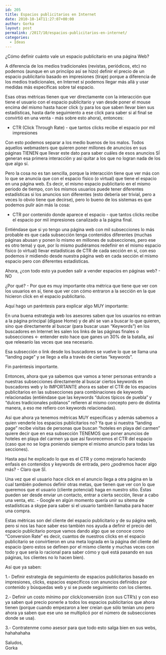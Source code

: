 ```yaml
---
id: 205
title: Espacios publicitarios en Internet
date: 2010-10-14T11:27:07+00:00
author: Gorka
layout: post
permalink: /2017/10/espacios-publicitarios-en-internet/
categories:
  - Ideas
---
```


¿Cómo definir cuánto vale un espacio publicitario en una página Web?

A diferencia de los medios tradicionales (revistas, periódicos, etc) no podemos (aunque en un princiipo así se hizo) definir el precio de un espacio publicitario basado en impresiones (tiraje) porque a diferencia de los medios tradicionales, en Internet sí podemos llegar más allá y usar medidas más específicas sobre tal espacio.

Esas otras métricas tienen que ver directamente con la interacción que tiene el usuario con el espacio publicitario y van desde poner el mouse encima del mismo hasta hacer click (y para los que saben llevar bien sus estadísticas, hasta darle seguimiento a ese click para saber si al final se convirtió en una venta - más sobre esto ahora), entonces:

- CTR (Click Through Rate) - que tantos clicks recibe el espacio por mil impresiones

Con esto podemos separar a los medio buenos de los malos. Todos aquellos webmasters que quieren poner millones de anuncios en sus páginas TIENEN que llevar este dato para saber cuáles de esos anuncios SÍ generan esa primera interacción y así quitar a los que no logran nada de los que algo sí.

Pero la cosa no es tan sencilla, porque la interacción tiene que ver más con lo que se anuncia que con el espacio físico (o virtual) que tiene el espacio en una página web. Es decir, el mismo espacio publicitario en el mismo periodo de tiempo, con los mismos usuarios puede tener diferentes estadísticas si los anuncios son diferentes (esto debería ser trivial, pero a veces lo obvio tiene que decirse), pero lo bueno de los sistemas es que podemos pulir aún más la cosa:

- CTR por contenido donde aparece el espacio - que tantos clicks recibe el espacio por mil impresiones canalizado a la página final.

Entiéndase que si yo tengo una página web con mil subsecciones lo más probable es que cada subsección tenga contenidos diferentes (muchas páginas abusan y ponen lo mismo en millones de subsecciones, pero ese es otro tema) y que, por lo mismo pudiéramos redefinir en el mismo espacio físico (o virtual) llevar estadísticas de CTR de cada sección en sí, con eso podemos ir midiendo desde nuestra página web en cada sección el mismo espacio pero con diferentes estadísticas.

Ahora, ¿con todo esto ya pueden salir a vender espacios en páginas web? - NO

¿Por qué? - Por que es muy importante otra métrica que tiene que ver con los usuarios en sí, tiene que ver con cómo entraron a la sección en la que hicieron click en el espacio publicitario.

Aquí hago un paréntesis para explicar algo MUY importante:

En una buena estrategia web los asesores saben que los usuarios no entran a la página principal (dígase Home) y de ahí se van a buscar lo que quieren, sino que directamente al buscar (para buscar usan “Keywords”) en los buscadores en Internet les salen los links de las páginas finales o subsecciones <- entender esto hace que ganes un 30% de la batalla, así que releeanlo las veces que sea necesario.

Esa subsección o link desde los buscadores se vuelve lo que se llama una “landing page” y se llego a ella a través de ciertas “keywords”.

Fin paréntesis importante.

Entonces, ahora que ya sabemos que vamos a tener personas entrando a nuestras subsecciones directamente al buscar ciertos keywords en buscadores web y lo IMPORTANTE ahora es saber el CTR de los espacios publicitarios en las subsecciones para combinaciones de keywords relacionadas (entiéndase que las keywords “dulces típicos de puebla” y “dulces tradicionales poblanos” refieren al mismo concepto pero de distinta manera, a eso me refiero con keywords relacionadas).

Así que ahora ya tenemos métricas MUY específicas y además sabemos a quien venderle los espacios publicitarios no? Ya que si nuestra “landing page” recibe visitas de personas que buscan “hoteles en playa del carmen” quiere decir que en esa subsección TENEMOS que poner anuncios de hoteles en playa del carmen ya que así favorecemos el CTR del espacio (caso que no se logra poniendo siempre el mismo anuncio para todas las secciones).

Hasta aqui he explicado lo que es el CTR y como mejorarlo haciendo enfasis en contenidos y keywords de entrada, pero ¿podremos hacer algo más? - Claro que SÍ.

Una vez que el usuario hace click en el anuncio llega a otra página en la cual también podemos definir otras metas, que tienen que ver con lo que queremos que el usuario (cliente potencial) haga en nuestro sitio. Éstas pueden ser desde enviar un contacto, entrar a cierta sección, llevar a cabo una venta, etc. - Google en algún momento quería unir su sitema de estadísticas a skype para saber si el usuario también llamaba para hacer una compra.

Estas métricas son del cliente del espacio publicitario y de su página web, pero si nos las hace saber eso también nos ayuda a definir el precio del espacio publicitario porque vamos dando algo que se conoce como “Conversion Rate” es decir, cuantos de nuestros clicks en el espacio publicitario se convirtieron en una meta lograda en la página del cliente del espacio (pero estos se definen por el mismo cliente y muchas veces con todo y que sería lo racional para saber cómo y qué está pasando en sus páginas, los clientes no lo hacen bien).

Así que ya saben:

1.- Definir estrategia de seguimiento de espacios publicitarios basado en impresiones, clicks, espacios específicos con anuncios definidos por contenido y búsquedas web y si se puede seguimiento con los clientes.

2.- Definir un costo mínimo por click/conversión (con sus CTR’s) y con eso ya saben qué precio ponerle a todos los espacios publicitarios que ahora tienen (porque cuando empezaron a leer creían que sólo tenían uno pero ahora ya saben que ese uno se multiplicó por el número de subsecciones donde se usa).

3.- Contratenme como asesor para que todo esto salga bien en sus webs, hahahahaha

Saludos,<br />
Gorka

